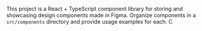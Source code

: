 <!-- Use this file to provide workspace-specific custom instructions to Copilot. For more details, visit https://code.visualstudio.com/docs/copilot/copilot-customization#_use-a-githubcopilotinstructionsmd-file -->

This project is a React + TypeScript component library for storing and showcasing design components made in Figma. Organize components in a `src/components` directory and provide usage examples for each.
C